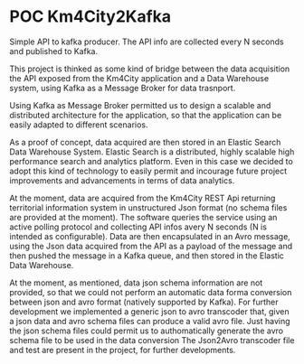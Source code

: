 # POC Km4City2Kafka

Simple API to kafka producer. The API info are collected every N seconds and published to Kafka.


This project is thinked as some kind of bridge between the data acquisition the API exposed from the Km4City application and a Data Warehouse system, using Kafka as a Message Broker for data trasnport.

Using Kafka as Message Broker permitted us to design a scalable and distributed architecture for the application, so that the application can be easily adapted to different scenarios.

As a proof of concept, data acquired are then stored in an Elastic Search Data Warehouse System. Elastic Search is a distributed, highly scalable high performance search and analytics platform. 
Even in this case we decided to adopt this kind of technology to easily permit and incourage future project improvements and advancements in terms of data analytics. 

At the moment, data are acquired from the Km4City REST Api returning territorial information system in unstructured Json format (no schema files are provided at the moment). 
The software queries the service using an active polling protocol and collecting API infos avery N seconds (N is intended as configurable).
Data are then encapsulated in an Avro message, using the Json data acquired from the API as a payload of the message and then pushed the message in a Kafka queue, and then stored in the Elastic Data Warehouse. 

At the moment, as mentioned, data json schema information are not provided, so that we could not perform an automatic data forma conversion between json and avro format (natively supported by Kafka). 
For further development we implemented a generic json to avro transcoder that, given a json data and avro schema files can produce a valid avro file.
Just having the json schema files could permit us to authomatically generate the avro schema file to be used in the data conversion 
The Json2Avro transcoder file and test are present in the project, for further developments. 





